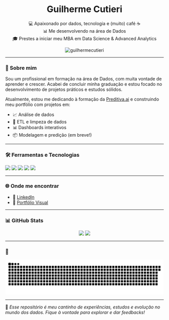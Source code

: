 <h1 align="center">Guilherme Cutieri</h1>

<p align="center">
💻 Apaixonado por dados, tecnologia e (muito) café ☕<br>
📊 Me desenvolvendo na área de Dados<br>
🎓 Prestes a iniciar meu MBA em Data Science & Advanced Analytics
</p>

<p align="center">
  <img src="https://komarev.com/ghpvc/?username=guilhermecutieri&label=Visualizações&color=0e75b6&style=flat" alt="guilhermecutieri" />
</p>

---

### 🚀 Sobre mim

Sou um profissional em formação na área de Dados, com muita vontade de aprender e crescer. Acabei de concluir minha graduação e estou focado no desenvolvimento de projetos práticos e estudos sólidos.

Atualmente, estou me dedicando à formação da [Preditiva.ai](https://preditiva.ai/) e construindo meu portfólio com projetos em:

- 📈 Análise de dados  
- 🧹 ETL e limpeza de dados  
- 📊 Dashboards interativos  
- 📦 Modelagem e predição (em breve!)

---

### 🛠️ Ferramentas e Tecnologias

<p align="left">
  <img src="https://img.shields.io/badge/-Python-3776AB?style=for-the-badge&logo=python&logoColor=white"/>
  <img src="https://img.shields.io/badge/-SQL-4479A1?style=for-the-badge&logo=postgresql&logoColor=white"/>
  <img src="https://img.shields.io/badge/-Power%20BI-F2C811?style=for-the-badge&logo=powerbi&logoColor=black"/>
  <img src="https://img.shields.io/badge/-Excel-217346?style=for-the-badge&logo=microsoft-excel&logoColor=white"/>
  <img src="https://img.shields.io/badge/-Git-F05032?style=for-the-badge&logo=git&logoColor=white"/>
</p>

---

### 🌐 Onde me encontrar

- 💼 [LinkedIn](https://www.linkedin.com/in/guilherme-cutieri-42003036b/)
- 📁 [Portfólio Visual](https://sites.google.com/view/guilherme-cutieri-portfolio/in%C3%ADcio)

---

### 📊 GitHub Stats

<p align="center">
  <img height="180em" src="https://github-readme-stats.vercel.app/api?username=Cutieri&show_icons=true&theme=radical&include_all_commits=true&count_private=true"/>
  <img height="180em" src="https://github-readme-stats.vercel.app/api/top-langs/?username=Cutieri&layout=compact&langs_count=7&theme=radical"/>
</p>

---

### 🐍

![snake gif](https://github.com/Cutieri/Cutieri/blob/output/github-contribution-grid-snake.svg)



---

📌 _Esse repositório é meu cantinho de experiências, estudos e evolução no mundo dos dados. Fique à vontade para explorar e dar feedbacks!_
